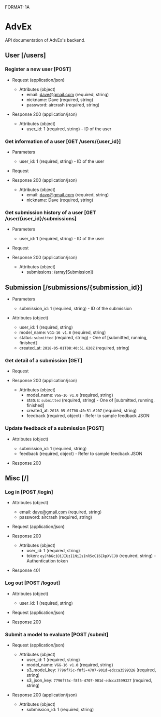 FORMAT: 1A

# AdvEx

API documentation of AdvEx's backend.

## User [/users]

### Register a new user [POST]

+ Request (application/json)
    + Attributes (object)
        + email: dave@gmail.com (required, string)
        + nickname: Dave (required, string)
        + password: aircrash (required, string)

+ Response 200 (application/json)
    + Attributes (object)
        + user_id: 1 (required, string) - ID of the user

### Get information of a user [GET /users/{user_id}]

+ Parameters
    + user_id: 1 (required, string) - ID of the user

+ Request

+ Response 200 (application/json)
    + Attributes (object)
        + email: dave@gmail.com (required, string)
        + nickname: Dave (required, string)

### Get submission history of a user [GET /user/{user_id}/submissions]

+ Parameters
    + user_id: 1 (required, string) - ID of the user
    
+ Request

+ Response 200 (application/json)
    + Attributes (object)
        + submissions: (array[Submission])

## Submission [/submissions/{submission_id}]

+ Parameters
    + submission_id: 1 (required, string) - ID of the submission

+ Attributes (object)
    + user_id: 1 (required, string)
    + model_name: `VGG-16 v1.0` (required, string)
    + status: `submitted` (required, string) - One of [submitted, running, finished]
    + created_at: `2018-05-01T08:40:51.620Z` (required, string)

### Get detail of a submission [GET]

+ Request

+ Response 200 (application/json)
    + Attributes (object)
        + model_name: `VGG-16 v1.0` (required, string)
        + status: `submitted` (required, string) - One of [submitted, running, finished]
        + created_at: `2018-05-01T08:40:51.620Z` (required, string)
        + feedback (required, object) - Refer to sample feedback JSON

### Update feedback of a submission [POST]

+ Attributes (object)
    + submission_id: 1 (required, string)
    + feedback (required, object) - Refer to sample feedback JSON

+ Response 200

## Misc [/]

### Log in [POST /login]

+ Attributes (object)
    + email: dave@gmail.com (required, string)
    + password: aircrash (required, string)

+ Request (application/json)

+ Response 200
    + Attributes (object)
        + user_id: 1 (required, string)
        + token: `eyJhbGciOiJIUzI1NiIsInR5cCI6IkpXVCJ9` (required, string) - Authentication token

+ Response 401

### Log out [POST /logout]

+ Attributes (object)
    + user_id: 1 (required, string)

+ Request (application/json)

+ Response 200

### Submit a model to evaluate [POST /submit]

+ Request (application/json)
    + Attributes (object)
        + user_id: 1 (required, string)
        + model_name: `VGG-16 v1.0` (required, string)
        + s3_model_key: `7796f75c-f8f5-4707-901d-edcca3599326` (required, string)
        + s3_json_key: `7796f75c-f8f5-4707-901d-edcca3599327` (required, string)

+ Response 200 (application/json)
    + Attributes (object)
        + submission_id: 1 (required, string)
